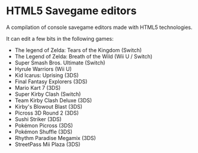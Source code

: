 # HTML5 Savegame editors
A compilation of console savegame editors made with HTML5 technologies.

It can edit a few bits in the following games:
 * The legend of Zelda: Tears of the Kingdom (Switch)
 * The Legend of Zelda: Breath of the Wild (Wii U / Switch)
 * Super Smash Bros. Ultimate (Switch)
 * Hyrule Warriors (Wii U)
 * Kid Icarus: Uprising (3DS)
 * Final Fantasy Explorers (3DS)
 * Mario Kart 7 (3DS)
 * Super Kirby Clash (Switch)
 * Team Kirby Clash Deluxe (3DS)
 * Kirby's Blowout Blast (3DS)
 * Picross 3D Round 2 (3DS)
 * Sushi Striker (3DS)
 * Pokémon Picross (3DS)
 * Pokémon Shuffle (3DS)
 * Rhythm Paradise Megamix (3DS)
 * StreetPass Mii Plaza (3DS)
